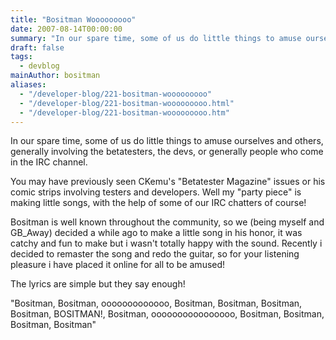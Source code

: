 ```yaml
---
title: "Bositman Wooooooooo"
date: 2007-08-14T00:00:00
summary: "In our spare time, some of us do little things to amuse ourselves and others, generally involving the betatesters, the devs, or generally people who come in the IRC channel"
draft: false
tags:
  - devblog
mainAuthor: bositman
aliases:
  - "/developer-blog/221-bositman-wooooooooo"
  - "/developer-blog/221-bositman-wooooooooo.html"
  - "/developer-blog/221-bositman-wooooooooo.htm"
---
```


In our spare time, some of us do little things to amuse ourselves and
others, generally involving the betatesters, the devs, or generally
people who come in the IRC channel.

You may have previously seen CKemu's "Betatester Magazine" issues or his
comic strips involving testers and developers. Well my "party piece" is
making little songs, with the help of some of our IRC chatters of
course!

Bositman is well known throughout the community, so we (being myself and
GB\_Away) decided a while ago to make a little song in his honor, it was
catchy and fun to make but i wasn't totally happy with the sound.
Recently i decided to remaster the song and redo the guitar, so for your
listening pleasure i have placed it online for all to be amused!

The lyrics are simple but they say enough!

"Bositman, Bositman, ooooooooooooo, Bositman, Bositman, Bositman,
Bositman, BOSITMAN!, Bositman, oooooooooooooooo, Bositman, Bositman,
Bositman, Bositman"

<!-- TODO - add the song? lol -->
<!-- And here in nice 320kbps 48khz MP3 format, is the song, enjoy!

Edit by bositman: Dude,I told you it's not pronounced as an "s" but
"z"!!

[Refraction Feat GB\_Away -
Bositman.mp3](/images/stories/frontend/devblog/Refraction_Feat_GB_Away-Bositman.mp3) -->
